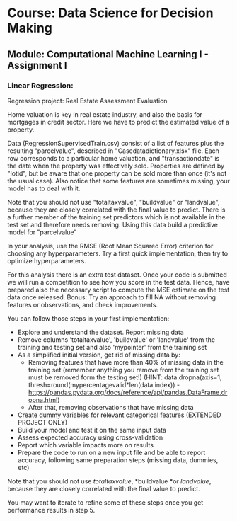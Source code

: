 # Course: Data Science for Decision Making

## Module: Computational Machine Learning I - Assignment I

### Linear Regression:

Regression project: Real Estate Assessment Evaluation

Home valuation is key in real estate industry, and also the basis for mortgages in credit sector. Here we have to predict the estimated value of a property.

Data (RegressionSupervisedTrain.csv) consist of a list of features plus the resulting "parcelvalue", described in "Casedatadictionary.xlsx" file. Each row corresponds to a particular home valuation, and "transactiondate" is the date when the property was effectively sold. Properties are defined by "lotid", but be aware that one property can be sold more than once (it's not the usual case). Also notice that some features are sometimes missing, your model has to deal with it.

Note that you should not use "totaltaxvalue", "buildvalue" or "landvalue", because they are closely correlated with the final value to predict. There is a further member of the training set predictors which is not available in the test set and therefore needs removing. Using this data build a predictive model for "parcelvalue"

In your analysis, use the RMSE (Root Mean Squared Error) criterion for choosing any hyperparameters. Try a first quick implementation, then try to optimize hyperparameters.

For this analysis there is an extra test dataset. Once your code is submitted we will run a competition to see how you score in the test data. Hence, have prepared also the necessary script to compute the MSE estimate on the test data once released.
Bonus: Try an approach to fill NA without removing features or observations, and check improvements.

You can follow those steps in your first implementation:
* Explore and understand the dataset. Report missing data
* Remove columns 'totaltaxvalue', 'buildvalue' or 'landvalue' from the training and testing set and also 'mypointer' from the training set
* As a simplified initial version, get rid of missing data by:
    - Removing features that have more than 40% of missing data in the training set (remember anything you remove from the training set must be removed form the testing set!) (HINT: data.dropna(axis=1, thresh=round(mypercentagevalid*len(data.index)) - https://pandas.pydata.org/docs/reference/api/pandas.DataFrame.dropna.html)
    - After that, removing observations that have missing data
* Create dummy variables for relevant categorical features (EXTENDED PROJECT ONLY)
* Build your model and test it on the same input data
* Assess expected accuracy using cross-validation
* Report which variable impacts more on results
* Prepare the code to run on a new input file and be able to report accuracy, following same preparation steps (missing data, dummies, etc)

Note that you should not use *totaltaxvalue*, *buildvalue *or *landvalue*, because they are closely correlated with the final value to predict.

You may want to iterate to refine some of these steps once you get performance results in step 5.
